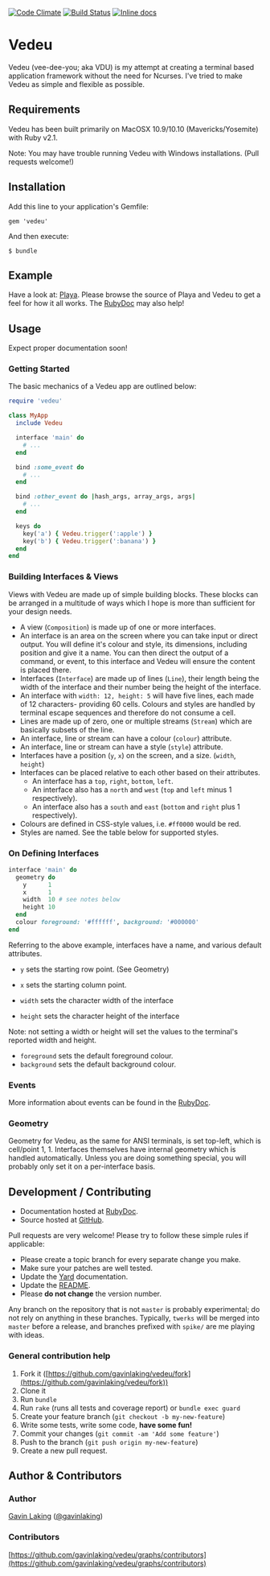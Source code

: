 [![Code Climate](https://codeclimate.com/github/gavinlaking/vedeu.png)](https://codeclimate.com/github/gavinlaking/vedeu)
[![Build Status](https://travis-ci.org/gavinlaking/vedeu.svg?branch=master)](https://travis-ci.org/gavinlaking/vedeu)
[![Inline docs](http://inch-ci.org/github/gavinlaking/vedeu.svg?branch=master)](http://inch-ci.org/github/gavinlaking/vedeu)

# Vedeu

Vedeu (vee-dee-you; aka VDU) is my attempt at creating a terminal based
 application framework without the need for Ncurses. I've tried to make Vedeu
 as simple and flexible as possible.


## Requirements

Vedeu has been built primarily on MacOSX 10.9/10.10 (Mavericks/Yosemite) with
 Ruby v2.1.

Note: You may have trouble running Vedeu with Windows installations. (Pull
 requests welcome!)


## Installation

Add this line to your application's Gemfile:

    gem 'vedeu'

And then execute:

    $ bundle


## Example

Have a look at: [Playa](https://github.com/gavinlaking/playa). Please browse the
 source of Playa and Vedeu to get a feel for how it all works. The
 [RubyDoc](http://rubydoc.info/gems/vedeu) may also help!


## Usage

Expect proper documentation soon!

### Getting Started

The basic mechanics of a Vedeu app are outlined below:

```ruby
require 'vedeu'

class MyApp
  include Vedeu

  interface 'main' do
    # ...
  end

  bind :some_event do
    # ...
  end

  bind :other_event do |hash_args, array_args, args|
    # ...
  end

  keys do
    key('a') { Vedeu.trigger(':apple') }
    key('b') { Vedeu.trigger(':banana') }
  end
end
```

### Building Interfaces & Views

Views with Vedeu are made up of simple building blocks. These blocks can be
 arranged in a multitude of ways which I hope is more than sufficient for your
 design needs.

- A view (`Composition`) is made up of one or more interfaces.
- An interface is an area on the screen where you can take input or direct
  output. You will define it's colour and style, its dimensions, including
  position and give it a name. You can then direct the output of a command, or
  event, to this interface and Vedeu will ensure the content is placed there.
- Interfaces (`Interface`) are made up of lines (`Line`), their length being the
  width of the interface and their number being the height of the interface.
- An interface with `width: 12, height: 5` will have five lines, each made of 12
  characters- providing 60 cells. Colours and styles are handled by terminal
  escape sequences and therefore do not consume a cell.
- Lines are made up of zero, one or multiple streams (`Stream`) which are
  basically subsets of the line.
- An interface, line or stream can have a colour (`colour`) attribute.
- An interface, line or stream can have a style (`style`) attribute.
- Interfaces have a position (`y`, `x`) on the screen, and a size.
  (`width`, `height`)
- Interfaces can be placed relative to each other based on their attributes.
    - An interface has a `top`, `right`, `bottom`, `left`.
    - An interface also has a `north` and `west` (`top` and `left` minus 1
      respectively).
    - An interface also has a `south` and `east` (`bottom` and `right` plus 1
      respectively).
- Colours are defined in CSS-style values, i.e. `#ff0000` would be red.
- Styles are named. See the table below for supported styles.


### On Defining Interfaces

```ruby
interface 'main' do
  geometry do
    y      1
    x      1
    width  10 # see notes below
    height 10
  end
  colour foreground: '#ffffff', background: '#000000'
end
```

Referring to the above example, interfaces have a name, and various default
 attributes.

- `y`          sets the starting row point. (See Geometry)
- `x`          sets the starting column point.

- `width`      sets the character width of the interface
- `height`     sets the character height of the interface

Note: not setting a width or height will set the values to the terminal's
 reported width and height.

- `foreground` sets the default foreground colour.
- `background` sets the default background colour.


### Events

More information about events can be found in the
 [RubyDoc](http://rubydoc.info/gems/vedeu).


### Geometry

Geometry for Vedeu, as the same for ANSI terminals, is set top-left, which is
 cell/point 1, 1. Interfaces themselves have internal geometry which is handled
 automatically. Unless you are doing something special, you will probably only
 set it on a per-interface basis.


## Development / Contributing

* Documentation hosted at [RubyDoc](http://rubydoc.info/gems/vedeu).
* Source hosted at [GitHub](https://github.com/gavinlaking/vedeu).

Pull requests are very welcome! Please try to follow these simple rules if
 applicable:

* Please create a topic branch for every separate change you make.
* Make sure your patches are well tested.
* Update the [Yard](http://yardoc.org/) documentation.
* Update the [README](https://github.com/gavinlaking/vedeu/blob/master/README.md).
* Please **do not change** the version number.

Any branch on the repository that is not `master` is probably experimental; do
 not rely on anything in these branches. Typically, `twerks` will be merged
 into `master` before a release, and branches prefixed with `spike/` are me
 playing with ideas.


### General contribution help

1. Fork it ([https://github.com/gavinlaking/vedeu/fork](https://github.com/gavinlaking/vedeu/fork))
2. Clone it
3. Run `bundle`
4. Run `rake` (runs all tests and coverage report) or `bundle exec guard`
5. Create your feature branch (`git checkout -b my-new-feature`)
6. Write some tests, write some code, **have some fun!**
7. Commit your changes (`git commit -am 'Add some feature'`)
8. Push to the branch (`git push origin my-new-feature`)
9. Create a new pull request.


## Author & Contributors

### Author

[Gavin Laking](https://github.com/gavinlaking)
 ([@gavinlaking](http://twitter.com/gavinlaking))

### Contributors

[https://github.com/gavinlaking/vedeu/graphs/contributors](https://github.com/gavinlaking/vedeu/graphs/contributors)
